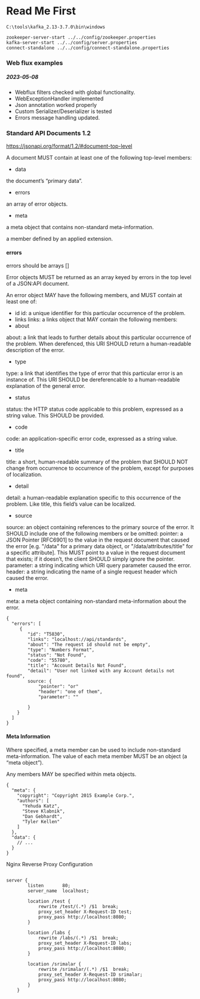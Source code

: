 # Read Me First

```
C:\tools\kafka_2.13-3.7.0\bin\windows

zookeeper-server-start ../../config/zookeeper.properties
kafka-server-start ../../config/server.properties
connect-standalone ../../config/connect-standalone.properties

```

### Web flux examples

##### 2023-05-08

- Webflux filters checked with global functionality. 
- WebExceptionHandler implemented
- Json annotation worked properly
- Custom Serializer/Deserializer is tested
- Errors message handling updated.

### Standard API Documents 1.2



https://jsonapi.org/format/1.2/#document-top-level

A document MUST contain at least one of the following top-level members:

- data

the document’s “primary data”.

- errors

an array of error objects.

- meta

a meta object that contains non-standard meta-information.

a member defined by an applied extension.


#### errors 

errors should be arrays []

Error objects MUST be returned as an array keyed by errors in the top level of a JSON:API document.

An error object MAY have the following members, and MUST contain at least one of:


- id
    id: a unique identifier for this particular occurrence of the problem.
- links
    links: a links object that MAY contain the following members:
- about

about: a link that leads to further details about this particular occurrence of the problem. When derefenced, this URI SHOULD return a human-readable description of the error.

- type

type: a link that identifies the type of error that this particular error is an instance of. This URI SHOULD be dereferencable to a human-readable explanation of the general error.

- status 
   
status: the HTTP status code applicable to this problem, expressed as a string value. This SHOULD be provided.

- code

code: an application-specific error code, expressed as a string value.

- title

title: a short, human-readable summary of the problem that SHOULD NOT change from occurrence to occurrence of the problem, except for purposes of localization.

- detail

detail: a human-readable explanation specific to this occurrence of the problem. Like title, this field’s value can be localized.

- source

source: an object containing references to the primary source of the error. It SHOULD include one of the following members or be omitted:
        pointer: a JSON Pointer [RFC6901] to the value in the request document that caused the error [e.g. "/data" for a primary data object, or "/data/attributes/title" for a specific attribute]. This MUST point to a value in the request document that exists; if it doesn’t, the client SHOULD simply ignore the pointer.
        parameter: a string indicating which URI query parameter caused the error.
        header: a string indicating the name of a single request header which caused the error.

- meta

meta: a meta object containing non-standard meta-information about the error.


```
{
  "errors": [
     {
        "id": "T5830",
        "links": "localhost://api/standards",
        "about": "The request id should not be empty",
        "type": "Numbers Format",
        "status": "Not Found",
        "code": "55780",
        "title": "Account Details Not Found",
        "detail": "User not linked with any Account details not found",
        source: {
            "pointer": "or"
            "header": "one of them",
            "parameter": ""
            
        }
    }
  ] 
}

```

#### Meta Information

Where specified, a meta member can be used to include non-standard meta-information. The value of each meta member MUST be an object (a “meta object”).

Any members MAY be specified within meta objects.

```
{
  "meta": {
    "copyright": "Copyright 2015 Example Corp.",
    "authors": [
      "Yehuda Katz",
      "Steve Klabnik",
      "Dan Gebhardt",
      "Tyler Kellen"
    ]
  },
  "data": {
    // ...
  }
}

```

Nginx Reverse Proxy Configuration

```

server {
        listen       80;
        server_name  localhost;

        location /test {
			rewrite /test/(.*) /$1  break;
			proxy_set_header X-Request-ID test;		
            proxy_pass http://localhost:8080;
        }
		
		location /labs {
			rewrite /labs/(.*) /$1  break;
			proxy_set_header X-Request-ID labs;
            proxy_pass http://localhost:8080;
        }
		
		location /srimalar {
			rewrite /srimalar/(.*) /$1  break;
			proxy_set_header X-Request-ID srimalar;
            proxy_pass http://localhost:8080;
        }
    }
    
```